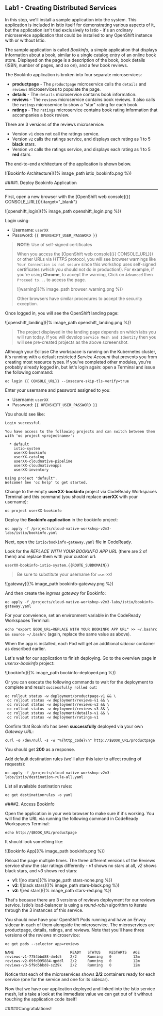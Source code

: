 ## Lab1 - Creating Distributed Services

In this step, we'll install a sample application into the system. This application
is included in Istio itself for demonstrating various aspects of it, but the application
isn't tied exclusively to Istio - it's an ordinary microservice application that could be
installed to any OpenShift instance with or without Istio.

The sample application is called _Bookinfo_, a simple application that displays information about a
book, similar to a single catalog entry of an online book store. Displayed on the page is a
description of the book, book details (ISBN, number of pages, and so on), and a few book reviews.

The BookInfo application is broken into four separate microservices:

* **productpage** - The `productpage` microservice calls the `details` and `reviews` microservices to populate the page.
* **details** - The `details` microservice contains book information.
* **reviews** - The `reviews` microservice contains book reviews. It also calls the `ratings` microservice to show a "star" rating for each book.
* **ratings** - The `ratings` microservice contains book rating information that accompanies a book review.

There are 3 versions of the reviews microservice:

* Version `v1` does not call the ratings service.
* Version `v2` calls the ratings service, and displays each rating as 1 to 5 **black** stars.
* Version `v3` calls the ratings service, and displays each rating as 1 to 5 **red** stars.

The end-to-end architecture of the application is shown below.

![Bookinfo Architecture]({% image_path istio_bookinfo.png %})

####1. Deploy Bookinfo Application

---

First, open a new browser with the [OpenShift web console]({{ CONSOLE_URL}}){:target="_blank"}

![openshift_login]({% image_path openshift_login.png %})

Login using:

* Username: `userXX`
* Password: `{{ OPENSHIFT_USER_PASSWORD }}`

> **NOTE**: Use of self-signed certificates
>
> When you access the [OpenShift web console]({{ CONSOLE_URL}}) or other URLs via _HTTPS_ protocol, you will see browser warnings
> like `Your Connection is not secure` since this workshop uses self-signed certificates (which you should not do in production!).
> For example, if you're using **Chrome**, to accept the warning,
> Click on `Advanced` then `Proceed to...` to access the page.
>
> ![warning]({% image_path browser_warning.png %})
>
> Other browsers have similar procedures to accept the security exception.

Once logged in, you will see the OpenShift landing page:

![openshift_landing]({% image_path openshift_landing.png %})

> The project displayed in the landing page depends on which labs you will run today. If you will develop `Service Mesh and Identity` then you will see pre-created projects as the above screeenshot.

Although your Eclipse Che workspace is running on the Kubernetes cluster, it's running with a default restricted _Service Account_ that prevents you from creating most resource types. If you've completed other modules, you're probably already logged in, but let's login again: open a Terminal and issue the following command:

`oc login {{ CONSOLE_URL}} --insecure-skip-tls-verify=true`

Enter your username and password assigned to you:

* Username: `userXX`
* Password: `{{ OPENSHIFT_USER_PASSWORD }}`

You should see like:

~~~shell
Login successful.

You have access to the following projects and can switch between them with 'oc project <projectname>':

  * default
    istio-system
    userXX-bookinfo
    userXX-catalog
    userXX-cloudnative-pipeline
    userXX-cloudnativeapps
    userXX-inventory

Using project "default".
Welcome! See 'oc help' to get started.
~~~

Change to the empty **userXX-bookinfo** project via CodeReady Workspaces Terminal and this command (you should replace **userXX** with your username):

`oc project userXX-bookinfo`

Deploy the **Bookinfo application** in the bookinfo project:

`oc apply -f /projects/cloud-native-workshop-v2m3-labs/istio/bookinfo.yaml`

Next, open the `istio/bookinfo-gateway.yaml` file in CodeReady.

Look for the _REPLACE WITH YOUR BOOKINFO APP URL_ (there are 2 of them) and replace them with your custom url:

`userXX-bookinfo-istio-system.{{ROUTE_SUBDOMAIN}}`

> Be sure to substitute your username for `userXX`!

![gateway]({% image_path bookinfo-gateway.png %})

And then create the _ingress gateway_ for Bookinfo:

`oc apply -f /projects/cloud-native-workshop-v2m3-labs/istio/bookinfo-gateway.yaml`

For your conveience, set an environment variable in the CodeReady Workspaces Terminal:

`echo "export BOOK_URL=REPLACE WITH YOUR BOOKINFO APP URL" >> ~/.bashrc && source ~/.bashrc` (again, replace the same value as above).

When the app is installed, each Pod will get an additional _sidecar_ container as described earlier.

Let's wait for our application to finish deploying. Go to the overview page in _userxx-bookinfo_ project:

![bookinfo]({% image_path bookinfo-deployed.png %})

Or you can execute the following commands to wait for the deployment to complete and result `successfully rolled out`:

~~~shell
oc rollout status -w deployment/productpage-v1 && \
 oc rollout status -w deployment/reviews-v1 && \
 oc rollout status -w deployment/reviews-v2 && \
 oc rollout status -w deployment/reviews-v3 && \
 oc rollout status -w deployment/details-v1 && \
 oc rollout status -w deployment/ratings-v1
~~~

Confirm that Bookinfo has been **successfully** deployed via your own _Gateway URL_:

`curl -o /dev/null -s -w "%{http_code}\n" http://$BOOK_URL/productpage`

You should get **200** as a response.

Add default destination rules (we'll alter this later to affect routing of requests):

`oc apply -f /projects/cloud-native-workshop-v2m3-labs/istio/destination-rule-all.yaml`

List all available destination rules:

`oc get destinationrules -o yaml`

####2. Access Bookinfo

Open the application in your web browser to make sure if it's working. You will find the URL via running the following command in CodeReady Workspaces Terminal:

`echo http://$BOOK_URL/productpage`

It should look something like:

![Bookinfo App]({% image_path bookinfo.png %})

Reload the page multiple times. The three different versions of the Reviews service show the star ratings differently - _v1_ shows no stars at all, _v2_ shows black stars, and _v3_ shows red stars:

* **v1**: ![no stars]({% image_path stars-none.png %})
* **v2**: ![black stars]({% image_path stars-black.png %})
* **v3**: ![red stars]({% image_path stars-red.png %})

That's because there are 3 versions of reviews deployment for our reviews service. Istio’s
load-balancer is using a _round-robin_ algorithm to iterate through the 3 instances of this service.

You should now have your OpenShift Pods running and have an Envoy sidecar in each of them
alongside the microservice. The microservices are productpage, details, ratings, and
reviews. Note that you'll have three versions of the reviews microservice:

`oc get pods --selector app=reviews`

~~~shell
NAME                          READY   STATUS    RESTARTS   AGE
reviews-v1-7754bbd88-dm4s5    2/2     Running   0          12m
reviews-v2-69fd995884-qpddl   2/2     Running   0          12m
reviews-v3-5f9d5bbd8-sz29k    2/2     Running   0          12m
~~~

Notice that each of the microservices shows **2/2** containers ready for each service (one for the service and one for its sidecar).

Now that we have our application deployed and linked into the Istio service mesh, let's take a look at the immediate value we can get out of it without touching the application code itself!

#####Congratulations!

